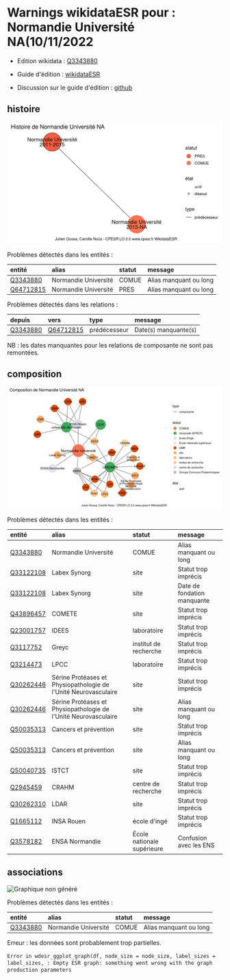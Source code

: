 Warnings wikidataESR pour : Normandie Université NA(10/11/2022
================

- Edition wikidata : [Q3343880](https://www.wikidata.org/wiki/Q3343880)
- Guide d'édition : [wikidataESR](https://github.com/cpesr/wikidataESR/)

- Discussion sur le guide d'édition : [github](https://github.com/cpesr/wikidataESR/issues)



## histoire 

![Graphique non généré](Q3343880-histoire.png) 

Problèmes détectés dans les entités :

|entité                                               |alias                |statut |message                |
|:----------------------------------------------------|:--------------------|:------|:----------------------|
|[Q3343880](https://www.wikidata.org/wiki/Q3343880)   |Normandie Université |COMUE  |Alias manquant ou long |
|[Q64712815](https://www.wikidata.org/wiki/Q64712815) |Normandie Université |PRES   |Alias manquant ou long |

Problèmes détectés dans les relations :

|depuis                                             |vers                                                 |type         |message              |
|:--------------------------------------------------|:----------------------------------------------------|:------------|:--------------------|
|[Q3343880](https://www.wikidata.org/wiki/Q3343880) |[Q64712815](https://www.wikidata.org/wiki/Q64712815) |prédécesseur |Date(s) manquante(s) |

NB : les dates manquantes pour les relations de composante ne sont pas remontées. 



## composition 

![Graphique non généré](Q3343880-composition.png) 

Problèmes détectés dans les entités :

|entité                                               |alias                                                           |statut                     |message                     |
|:----------------------------------------------------|:---------------------------------------------------------------|:--------------------------|:---------------------------|
|[Q3343880](https://www.wikidata.org/wiki/Q3343880)   |Normandie Université                                            |COMUE                      |Alias manquant ou long      |
|[Q33122108](https://www.wikidata.org/wiki/Q33122108) |Labex Synorg                                                    |site                       |Statut trop imprécis        |
|[Q33122108](https://www.wikidata.org/wiki/Q33122108) |Labex Synorg                                                    |site                       |Date de fondation manquante |
|[Q43896457](https://www.wikidata.org/wiki/Q43896457) |COMETE                                                          |site                       |Statut trop imprécis        |
|[Q23001757](https://www.wikidata.org/wiki/Q23001757) |IDEES                                                           |laboratoire                |Statut trop imprécis        |
|[Q3117752](https://www.wikidata.org/wiki/Q3117752)   |Greyc                                                           |institut de recherche      |Statut trop imprécis        |
|[Q3214473](https://www.wikidata.org/wiki/Q3214473)   |LPCC                                                            |laboratoire                |Statut trop imprécis        |
|[Q30262446](https://www.wikidata.org/wiki/Q30262446) |Sérine Protéases et Physiopathologie de l'Unité Neurovasculaire |site                       |Statut trop imprécis        |
|[Q30262446](https://www.wikidata.org/wiki/Q30262446) |Sérine Protéases et Physiopathologie de l'Unité Neurovasculaire |site                       |Alias manquant ou long      |
|[Q50035313](https://www.wikidata.org/wiki/Q50035313) |Cancers et prévention                                           |site                       |Statut trop imprécis        |
|[Q50035313](https://www.wikidata.org/wiki/Q50035313) |Cancers et prévention                                           |site                       |Alias manquant ou long      |
|[Q50040735](https://www.wikidata.org/wiki/Q50040735) |ISTCT                                                           |site                       |Statut trop imprécis        |
|[Q2945459](https://www.wikidata.org/wiki/Q2945459)   |CRAHM                                                           |centre de recherche        |Statut trop imprécis        |
|[Q30262310](https://www.wikidata.org/wiki/Q30262310) |LDAR                                                            |site                       |Statut trop imprécis        |
|[Q1665112](https://www.wikidata.org/wiki/Q1665112)   |INSA Rouen                                                      |école d'ingé               |Statut trop imprécis        |
|[Q3578182](https://www.wikidata.org/wiki/Q3578182)   |ENSA Normandie                                                  |École nationale supérieure |Confusion avec les ENS      |

 



## associations 

![Graphique non généré](Q3343880-associations.png) 

Problèmes détectés dans les entités :

|entité                                             |alias                |statut |message                |
|:--------------------------------------------------|:--------------------|:------|:----------------------|
|[Q3343880](https://www.wikidata.org/wiki/Q3343880) |Normandie Université |COMUE  |Alias manquant ou long |

 


Erreur : les données sont probablement trop partielles.
```
Error in wdesr_ggplot_graph(df, node_size = node_size, label_sizes = label_sizes, : Empty ESR graph: something went wrong with the graph production parameters

``` 

